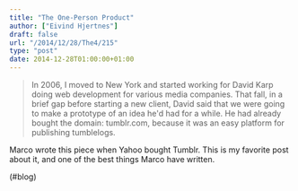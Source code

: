 ```yaml
---
title: "The One-Person Product"
author: ["Eivind Hjertnes"]
draft: false
url: "/2014/12/28/The4/215"
type: "post"
date: 2014-12-28T01:00:00+01:00
---
```


> In 2006, I moved to New York and started working for David Karp doing
> web development for various media companies. That fall, in a brief gap
> before starting a new client, David said that we were going to make a
> prototype of an idea he'd had for a while. He had already bought the
> domain: tumblr.com, because it was an easy platform for publishing
> tumblelogs.

Marco wrote this piece when Yahoo bought Tumblr. This is my favorite
post about it, and one of the best things Marco have written.

(#blog)
